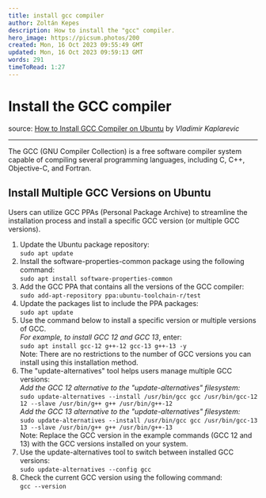 ```yaml
---
title: install gcc compiler
author: Zoltán Kepes
description: How to install the "gcc" compiler.
hero_image: https://picsum.photos/200
created: Mon, 16 Oct 2023 09:55:49 GMT
updated: Mon, 16 Oct 2023 09:59:13 GMT
words: 291
timeToRead: 1:27
---
```

# Install the GCC compiler
source: [How to Install GCC Compiler on Ubuntu](https://phoenixnap.com/kb/install-gcc-ubuntu) by *Vladimir Kaplarevic*   

---

The GCC (GNU Compiler Collection) is a free software compiler system capable of compiling several programming languages, including C, C++, Objective-C, and Fortran.

## Install Multiple GCC Versions on Ubuntu
Users can utilize GCC PPAs (Personal Package Archive) to streamline the installation process and install a specific GCC version (or multiple GCC versions).

1. Update the Ubuntu package repository:    
`sudo apt update`
2. Install the software-properties-common package using the following command:    
`sudo apt install software-properties-common`
3. Add the GCC PPA that contains all the versions of the GCC compiler:   
`sudo add-apt-repository ppa:ubuntu-toolchain-r/test`
4. Update the packages list to include the PPA packages:   
`sudo apt update`
5. Use the command below to install a specific version or multiple versions of GCC.   
*For example, to install GCC 12 and GCC 13*, enter:   
`sudo apt install gcc-12 g++-12 gcc-13 g++-13 -y`   
Note: There are no restrictions to the number of GCC versions you can install using this installation method.
6. The "update-alternatives" tool helps users manage multiple GCC versions:  
*Add the GCC 12 alternative to the "update-alternatives" filesystem:*  
`sudo update-alternatives --install /usr/bin/gcc gcc /usr/bin/gcc-12 12 --slave /usr/bin/g++ g++ /usr/bin/g++-12`   
*Add the GCC 13 alternative to the "update-alternatives" filesystem:*   
`sudo update-alternatives --install /usr/bin/gcc gcc /usr/bin/gcc-13 13 --slave /usr/bin/g++ g++ /usr/bin/g++-13`   
Note: Replace the GCC version in the example commands (GCC 12 and 13) with the GCC versions installed on your system.
7. Use the update-alternatives tool to switch between installed GCC versions:   
`sudo update-alternatives --config gcc`   
8. Check the current GCC version using the following command:   
`gcc --version`